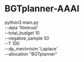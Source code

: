 # BGTplanner-AAAI



python3 main.py \
--data 'filmtrust' \
--total_budget 10 \
--negative_sample 50 \
--T 100 \
--dp_mechnisim 'Laplace' \
--allocation "BGTplanner"